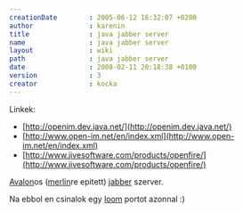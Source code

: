 ```yaml
---
creationDate        : 2005-06-12 16:32:07 +0200 
author              : karenin 
title               : java jabber server 
name                : java jabber server 
layout              : wiki 
path                : java jabber server 
date                : 2008-02-11 20:18:38 +0100 
version             : 3 
creator             : kocka 
---
```

Linkek:

*   [http://openim.dev.java.net/](http://openim.dev.java.net/)
*   [http://www.open-im.net/en/index.xml](http://www.open-im.net/en/index.xml)
*   [http://www.jivesoftware.com/products/openfire/](http://www.jivesoftware.com/products/openfire/)

[Avalon](avalon.html)os ([merlin](Missing.html)re epitett) [jabber](jabber.html) szerver.

Na ebbol en csinalok egy [loom](loom.html) portot azonnal :)
